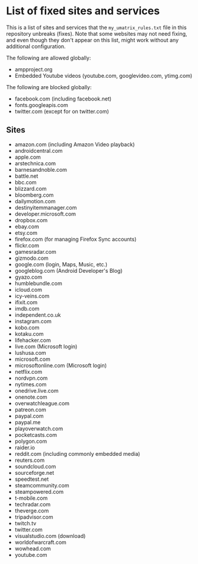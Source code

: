 # List of fixed sites and services
This is a list of sites and services that the `my_umatrix_rules.txt` file in this repository unbreaks (fixes). Note that some websites may not need fixing, and even though they don't appear on this list, might work without any additional configuration.

The following are allowed globally:
- ampproject.org
- Embedded Youtube videos (youtube.com, googlevideo.com, ytimg.com)

The following are blocked globally:
- facebook.com (including facebook.net)
- fonts.googleapis.com
- twitter.com (except for on twitter.com)

## Sites
- amazon.com (including Amazon Video playback)
- androidcentral.com
- apple.com
- arstechnica.com
- barnesandnoble.com
- battle.net
- bbc.com
- blizzard.com
- bloomberg.com
- dailymotion.com
- destinyitemmanager.com
- developer.microsoft.com
- dropbox.com
- ebay.com
- etsy.com
- firefox.com (for managing Firefox Sync accounts)
- flickr.com
- gamesradar.com
- gizmodo.com
- google.com (login, Maps, Music, etc.)
- googleblog.com (Android Developer's Blog)
- gyazo.com
- humblebundle.com
- icloud.com
- icy-veins.com
- ifixit.com
- imdb.com
- independent.co.uk
- instagram.com
- kobo.com
- kotaku.com
- lifehacker.com
- live.com (Microsoft login)
- lushusa.com
- microsoft.com
- microsoftonline.com (Microsoft login)
- netflix.com
- nordvpn.com
- nytimes.com
- onedrive.live.com
- onenote.com
- overwatchleague.com
- patreon.com
- paypal.com
- paypal.me
- playoverwatch.com
- pocketcasts.com
- polygon.com
- raider.io
- reddit.com (including commonly embedded media)
- reuters.com
- soundcloud.com
- sourceforge.net
- speedtest.net
- steamcommunity.com 
- steampowered.com
- t-mobile.com
- techradar.com
- theverge.com
- tripadvisor.com
- twitch.tv
- twitter.com
- visualstudio.com (download)
- worldofwarcraft.com
- wowhead.com
- youtube.com
